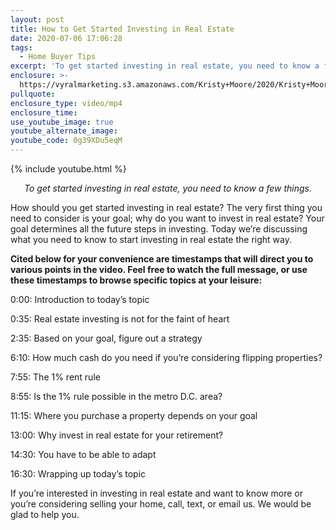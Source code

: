 ```yaml
---
layout: post
title: How to Get Started Investing in Real Estate
date: 2020-07-06 17:06:28
tags:
  - Home Buyer Tips
excerpt: 'To get started investing in real estate, you need to know a few things.'
enclosure: >-
  https://vyralmarketing.s3.amazonaws.com/Kristy+Moore/2020/Kristy+Moore+How+to+Get+Started+Investing+in+Real+Estate.mp4
pullquote:
enclosure_type: video/mp4
enclosure_time:
use_youtube_image: true
youtube_alternate_image:
youtube_code: 0g39XDu5eqM
---
```


{% include youtube.html %}

<p style="text-align: center;"><em>To get started investing in real estate, you need to know a few things.</em></p>

How should you get started investing in real estate? The very first thing you need to consider is your goal; why do you want to invest in real estate? Your goal determines all the future steps in investing. Today we’re discussing what you need to know to start investing in real estate the right way.

**Cited below for your convenience are timestamps that will direct you to various points in the video. Feel free to watch the full message, or use these timestamps to browse specific topics at your leisure:&nbsp;**

0:00: Introduction to today’s topic

0:35: Real estate investing is not for the faint of heart

2:35: Based on your goal, figure out a strategy

6:10: How much cash do you need if you’re considering flipping properties?

7:55: The 1% rent rule

8:55: Is the 1% rule possible in the metro D.C. area?

11:15: Where you purchase a property depends on your goal

13:00: Why invest in real estate for your retirement?&nbsp;

14:30: You have to be able to adapt

16:30: Wrapping up today’s topic

If you’re interested in investing in real estate and want to know more or you’re considering selling your home, call, text, or email us. We would be glad to help you.